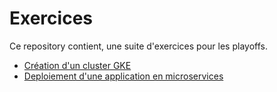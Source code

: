 # Exercices

Ce repository contient, une suite d'exercices pour les playoffs.

* [Création d'un cluster GKE](./exercices/01-create-gke-cluster-with-tf/README.md)
* [Deploiement d'une application en microservices](./exercices/01-create-gke-cluster-with-tf/README.md)